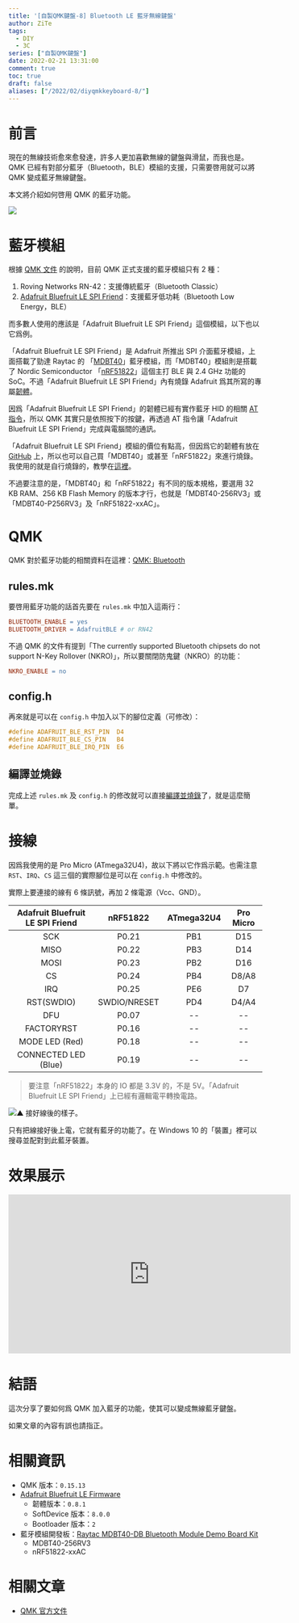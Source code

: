 ```yaml
---
title: '[自製QMK鍵盤-8] Bluetooth LE 藍牙無線鍵盤'
author: ZiTe
tags:
  - DIY
  - 3C
series: ["自製QMK鍵盤"]
date: 2022-02-21 13:31:00
comment: true
toc: true
draft: false
aliases: ["/2022/02/diyqmkkeyboard-8/"]
---
```


# 前言

現在的無線技術愈來愈發達，許多人更加喜歡無線的鍵盤與滑鼠，而我也是。QMK 已經有對部分藍牙（Bluetooth，BLE）模組的支援，只需要啓用就可以將 QMK 變成藍牙無線鍵盤。

本文將介紹如何啓用 QMK 的藍牙功能。

![](https://blogger.googleusercontent.com/img/a/AVvXsEgESsB0l38nOIjaw6wggilS9U_AjhzI82CzsDPwwsyBw_h_QdYwre_HWDzdNGZO8BW9JgFbf6KNXE8XwMKOVzlQAsnj9E2FIzB1I5NLbNBFBBQca6HLu_zFaCx1Pawflti5q0mkoTGxfVAPMA1BDQb9wD-Io8tjEpr4Zz9HPkCnXv_49Kgdn5WDMt4u=s16000)

<!--more-->

# 藍牙模組

根據 [QMK 文件](https://docs.qmk.fm/#/feature_bluetooth) 的說明，目前 QMK 正式支援的藍牙模組只有 2 種：
1. Roving Networks RN-42：支援傳統藍牙（Bluetooth Classic）
2. [Adafruit Bluefruit LE SPI Friend](https://www.adafruit.com/product/2633)：支援藍牙低功耗（Bluetooth Low Energy，BLE）

而多數人使用的應該是「Adafruit Bluefruit LE SPI Friend」這個模組，以下也以它爲例。

「Adafruit Bluefruit LE SPI Friend」是 Adafruit 所推出 SPI 介面藍牙模組，上面搭載了勁達 Raytac 的 「[MDBT40](https://www.raytac.com/product/ins.php?index_id=74)」藍牙模組，而「MDBT40」模組則是搭載了 Nordic Semiconductor 「[nRF51822](https://www.nordicsemi.com/products/nrf51822)」這個主打 BLE 與 2.4 GHz 功能的 SoC。不過「Adafruit Bluefruit LE SPI Friend」內有燒錄 Adafruit 爲其所寫的專屬[韌體](https://github.com/adafruit/Adafruit_BluefruitLE_Firmware)。

因爲「Adafruit Bluefruit LE SPI Friend」的韌體已經有實作藍牙 HID 的相關 [AT 指令](https://learn.adafruit.com/introducing-the-adafruit-bluefruit-spi-breakout/at-commands)，所以 QMK 其實只是依照按下的按鍵，再透過 AT 指令讓「Adafruit Bluefruit LE SPI Friend」完成與電腦間的通訊。

「Adafruit Bluefruit LE SPI Friend」模組的價位有點高，但因爲它的韌體有放在 [GitHub](https://github.com/adafruit/Adafruit_BluefruitLE_Firmware) 上，所以也可以自己買「MDBT40」或甚至「nRF51822」來進行燒錄。我使用的就是自行燒錄的，教學在[這裡](https://ziteh.github.io/2022/02/diyqmkkeyboard-9/)。

不過要注意的是，「MDBT40」和「nRF51822」有不同的版本規格，要選用 32 KB RAM、256 KB Flash Memory 的版本才行，也就是「MDBT40-256RV3」或「MDBT40-P256RV3」及「nRF51822-xxAC」。

# QMK

QMK 對於藍牙功能的相關資料在這裡：[QMK: Bluetooth](https://docs.qmk.fm/#/feature_bluetooth)

## rules.mk

要啓用藍牙功能的話首先要在 `rules.mk` 中加入這兩行：

```mk
BLUETOOTH_ENABLE = yes
BLUETOOTH_DRIVER = AdafruitBLE # or RN42
```

不過 QMK 的文件有提到「The currently supported Bluetooth chipsets do not support N-Key Rollover (NKRO)」，所以要關閉防鬼鍵（NKRO）的功能：

```mk
NKRO_ENABLE = no
```

## config.h

再來就是可以在 `config.h` 中加入以下的腳位定義（可修改）：
```c
#define ADAFRUIT_BLE_RST_PIN  D4
#define ADAFRUIT_BLE_CS_PIN   B4
#define ADAFRUIT_BLE_IRQ_PIN  E6
```

## 編譯並燒錄

完成上述 `rules.mk` 及 `config.h` 的修改就可以直接[編譯並燒錄](https://ziteh.github.io/2020/06/diyqmkkeyboard-3/)了，就是這麼簡單。

# 接線

因爲我使用的是 Pro Micro (ATmega32U4)，故以下將以它作爲示範。也需注意 `RST`、`IRQ`、`CS` 這三個的實際腳位是可以在 `config.h` 中修改的。

實際上要連接的線有 6 條訊號，再加 2 條電源（Vcc、GND）。

Adafruit Bluefruit LE SPI Friend | nRF51822 | ATmega32U4 | Pro Micro
:-:|:-:|:-:|:-:
SCK|P0.21|PB1|D15
MISO|P0.22|PB3|D14
MOSI|P0.23|PB2|D16
CS|P0.24|PB4|D8/A8
IRQ|P0.25|PE6|D7
RST(SWDIO)|SWDIO/NRESET|PD4|D4/A4
DFU|P0.07|--|--
FACTORYRST|P0.16|--|--
MODE LED (Red)|P0.18|--|--
CONNECTED LED (Blue)|P0.19|--|--

> 要注意「nRF51822」本身的 IO 都是 3.3V 的，不是 5V。「Adafruit Bluefruit LE SPI Friend」上已經有邏輯電平轉換電路。

![▲ 接好線後的樣子。](https://blogger.googleusercontent.com/img/a/AVvXsEhgLHc-lVHPdbLy5rDceawCTrN1vwoXrG0F3hq_ehM4NgMdhS4A3rk7LeyTRPaMjLFdmoJ6myYu_gpEjdShhGqvg55U7RPeTM3mbjHNdN4dTA7_5xx3wm_VhbAGS3CB2seRigYHhQXBmxOg4ldi7MvakKEqMI3gqA1dn5tVkJqy0ggWZBySCdMdXA57=w640-h480)

只有把線接好後上電，它就有藍牙的功能了。在 Windows 10 的「裝置」裡可以搜尋並配對到此藍牙裝置。

# 效果展示

<iframe width="560" height="315" src="https://www.youtube.com/embed/OKdwwEEPLHY" title="YouTube video player" frameborder="0" allow="accelerometer; autoplay; clipboard-write; encrypted-media; gyroscope; picture-in-picture" allowfullscreen></iframe>

# 結語

這次分享了要如何爲 QMK 加入藍牙的功能，使其可以變成無線藍牙鍵盤。

如果文章的內容有誤也請指正。

# 相關資訊

- QMK 版本：`0.15.13`
- [Adafruit Bluefruit LE Firmware](https://github.com/adafruit/Adafruit_BluefruitLE_Firmware) 
	- 韌體版本：`0.8.1`
	- SoftDevice 版本：`8.0.0`
	- Bootloader 版本：`2`
- 藍牙模組開發板：[Raytac MDBT40-DB Bluetooth Module Demo Board Kit](https://www.raytac.com/product/ins.php?index_id=84)
	- MDBT40-256RV3
	- nRF51822-xxAC

# 相關文章

- [QMK 官方文件](https://docs.qmk.fm/#/)
